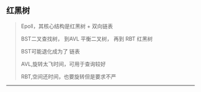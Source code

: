 ## 红黑树
>  Epoll，其核心结构是红黑树 + 双向链表
>
>  BST二叉查找树， 到AVL 平衡二叉树， 再到 RBT 红黑树
>
>  BST可能退化成为了 链表
>
>  AVL,旋转太飞时间，可用于查询较好
>
>  RBT,空间还时间，也要旋转但是要求不严

------